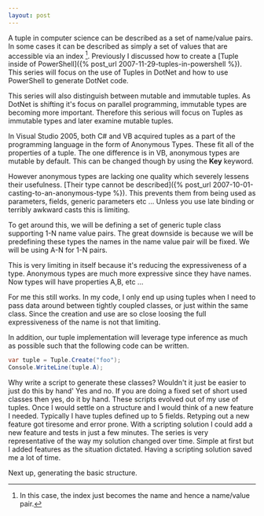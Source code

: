 ```yaml
---
layout: post
---
```

A tuple in computer science can be described as a set of name/value pairs.  In some cases it can be described as simply a set of values that are accessible via an index [^1].  Previously I discussed how to create a [Tuple inside of PowerShell]({% post_url 2007-11-29-tuples-in-powershell %}).  This series will focus on the use of Tuples in DotNet and how to use PowerShell to generate DotNet code.  

This series will also distinguish between mutable and immutable tuples.  As DotNet is shifting it's focus on parallel programming, immutable types are becoming more important.  Therefore this serious will focus on Tuples as immutable types and later examine mutable tuples.

In Visual Studio 2005, both C# and VB acquired tuples as a part of the programming language in the form of Anonymous Types.  These fit all of the properties of a tuple.  The one difference is in VB, anonymous types are mutable by default.  This can be changed though by using the **Key** keyword.

However anonymous types are lacking one quality which severely lessens their usefulness.  [Their type cannot be described]({% post_url 2007-10-01-casting-to-an-anonymous-type %}).  This prevents them from being used as parameters, fields, generic parameters etc ...  Unless you use late binding or terribly awkward casts this is limiting.

To get around this, we will be defining a set of generic tuple class supporting 1-N name value pairs.  The great downside is because we will be predefining these types the names in the name value pair will be fixed.  We will be using A-N for 1-N pairs.

This is very limiting in itself because it's reducing the expressiveness of a type.  Anonymous types are much more expressive since they have names.  Now types will have properties A,B, etc ...  

For me this still works.  In my code, I only end up using tuples when I need to pass data around between tightly coupled classes, or just within the same class.   Since the creation and use are so close loosing the full expressiveness of the name is not that limiting.

In addition, our tuple implementation will leverage type inference as much as possible such that the following code can be written.

``` csharp
var tuple = Tuple.Create("foo");
Console.WriteLine(tuple.A);
```

Why write a script to generate these classes?  Wouldn't it just be easier to just do this by hand'  Yes and no.  If you are doing a fixed set of short used classes then yes, do it by hand.  These scripts evolved out of my use of tuples.  Once I would settle on a structure and I would think of a new feature I needed.  Typically I have tuples defined up to 5 fields.  Retyping out a new feature got tiresome and error prone.  With a scripting solution I could add a new feature and tests in just a few minutes.  The series is very representative of the way my solution changed over time.  Simple at first but I added features as the situation dictated.  Having a scripting solution saved me a lot of time.

Next up, generating the basic structure.

[^1]: In this case, the index just becomes the name and hence a name/value pair.

